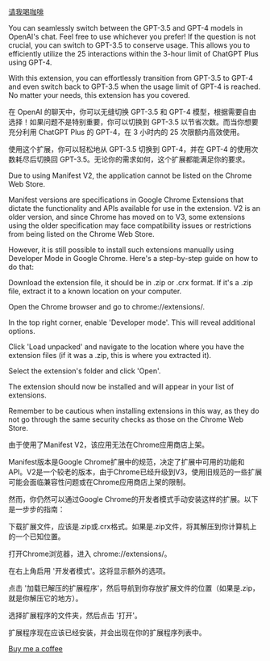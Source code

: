 <a href="https://cotton-humerus-571.notion.site/3f12fb20a6a241cd8c32195ea1acb1e2?v=046f690dccfd4f438cc30b21a8e7cdea" target="_blank">请我喝咖啡</a>

You can seamlessly switch between the GPT-3.5 and GPT-4 models in OpenAI's chat. Feel free to use whichever you prefer! If the question is not crucial, you can switch to GPT-3.5 to conserve usage. This allows you to efficiently utilize the 25 interactions within the 3-hour limit of ChatGPT Plus using GPT-4.

With this extension, you can effortlessly transition from GPT-3.5 to GPT-4 and even switch back to GPT-3.5 when the usage limit of GPT-4 is reached. No matter your needs, this extension has you covered.

在 OpenAI 的聊天中，你可以无缝切换 GPT-3.5 和 GPT-4 模型，根据需要自由选择！如果问题不是特别重要，你可以切换到 GPT-3.5 以节省次数。而当你想要充分利用 ChatGPT Plus 的 GPT-4，在 3 小时内的 25 次限额内高效使用。

使用这个扩展，你可以轻松地从 GPT-3.5 切换到 GPT-4，并在 GPT-4 的使用次数耗尽后切换回 GPT-3.5。无论你的需求如何，这个扩展都能满足你的要求。


Due to using Manifest V2, the application cannot be listed on the Chrome Web Store.

Manifest versions are specifications in Google Chrome Extensions that dictate the functionality and APIs available for use in the extension. V2 is an older version, and since Chrome has moved on to V3, some extensions using the older specification may face compatibility issues or restrictions from being listed on the Chrome Web Store.

However, it is still possible to install such extensions manually using Developer Mode in Google Chrome. Here's a step-by-step guide on how to do that:

Download the extension file, it should be in .zip or .crx format. If it's a .zip file, extract it to a known location on your computer.

Open the Chrome browser and go to chrome://extensions/.

In the top right corner, enable 'Developer mode'. This will reveal additional options.

Click 'Load unpacked' and navigate to the location where you have the extension files (if it was a .zip, this is where you extracted it).

Select the extension's folder and click 'Open'.

The extension should now be installed and will appear in your list of extensions.

Remember to be cautious when installing extensions in this way, as they do not go through the same security checks as those on the Chrome Web Store.


由于使用了Manifest V2，该应用无法在Chrome应用商店上架。

Manifest版本是Google Chrome扩展中的规范，决定了扩展中可用的功能和API。V2是一个较老的版本，由于Chrome已经升级到V3，使用旧规范的一些扩展可能会面临兼容性问题或在Chrome应用商店上架的限制。

然而，你仍然可以通过Google Chrome的开发者模式手动安装这样的扩展。以下是一步步的指南：

下载扩展文件，应该是.zip或.crx格式。如果是.zip文件，将其解压到你计算机上的一个已知位置。

打开Chrome浏览器，进入 chrome://extensions/。

在右上角启用 '开发者模式'。这将显示额外的选项。

点击 '加载已解压的扩展程序'，然后导航到你存放扩展文件的位置（如果是.zip，就是你解压它的地方）。

选择扩展程序的文件夹，然后点击 '打开'。

扩展程序现在应该已经安装，并会出现在你的扩展程序列表中。

<a href="https://cotton-humerus-571.notion.site/3f12fb20a6a241cd8c32195ea1acb1e2?v=046f690dccfd4f438cc30b21a8e7cdea" target="_blank">Buy me a coffee</a>


